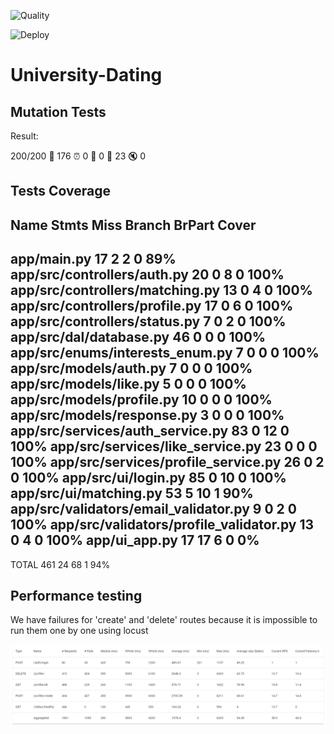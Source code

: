![Quality](https://github.com/SQR-Project/University-Dating/actions/workflows/quality.yaml/badge.svg)

![Deploy](https://github.com/SQR-Project/University-Dating/actions/workflows/deploy.yaml/badge.svg)

# University-Dating

## Mutation Tests

Result:

200/200  🎉 176  ⏰ 0  🤔 0  🙁 23  🔇 0

## Tests Coverage

Name                                      Stmts   Miss Branch BrPart  Cover
---------------------------------------------------------------------------
app/main.py                                  17      2      2      0    89%
app/src/controllers/auth.py                  20      0      8      0   100%
app/src/controllers/matching.py              13      0      4      0   100%
app/src/controllers/profile.py               17      0      6      0   100%
app/src/controllers/status.py                 7      0      2      0   100%
app/src/dal/database.py                      46      0      0      0   100%
app/src/enums/interests_enum.py               7      0      0      0   100%
app/src/models/auth.py                        7      0      0      0   100%
app/src/models/like.py                        5      0      0      0   100%
app/src/models/profile.py                    10      0      0      0   100%
app/src/models/response.py                    3      0      0      0   100%
app/src/services/auth_service.py             83      0     12      0   100%
app/src/services/like_service.py             23      0      0      0   100%
app/src/services/profile_service.py          26      0      2      0   100%
app/src/ui/login.py                          85      0     10      0   100%
app/src/ui/matching.py                       53      5     10      1    90%
app/src/validators/email_validator.py         9      0      2      0   100%
app/src/validators/profile_validator.py      13      0      4      0   100%
app/ui_app.py                                17     17      6      0     0%
---------------------------------------------------------------------------
TOTAL                                       461     24     68      1    94%

## Performance testing

We have failures for 'create' and 'delete' routes because it is impossible to run them one by one using locust

![Performance testing](/images/performance.png)